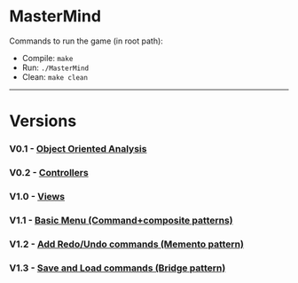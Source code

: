 # MasterMind
Commands to run the game (in root path):
* Compile: `make`
* Run: `./MasterMind`
* Clean: `make clean`

***
# Versions
### V0.1 - [Object Oriented Analysis](https://github.com/carlosv5/MasterMind/tree/bebe4eee3e80add32de4a7bdcac9dcfaaf542650) 
### V0.2 - [Controllers](https://github.com/carlosv5/MasterMind/tree/65c491bedc6010201e8a05d0ec9c2f934b84cd88)
### V1.0 - [Views](https://github.com/carlosv5/MasterMind/tree/6b8633430c83dda1b79bd6bdcf102bb35c9e9625)
### V1.1 - [Basic Menu (Command+composite patterns)](https://github.com/carlosv5/MasterMind/tree/8abd131489faddcce7c081496fcd0ddff71aef3f)
### V1.2 - [Add Redo/Undo commands (Memento pattern)](https://github.com/carlosv5/MasterMind/tree/ce21f763dd2406c59c223753d5e8d6eefe11b49e)
### V1.3 - [Save and Load commands (Bridge pattern)](https://github.com/carlosv5/MasterMind/tree/4a7da4478f21769ae43e8c659d0c7b8f316380fc)
